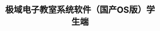 ﻿---
id: 1952
title: "极域电子教室系统软件（国产OS版）学生端"
weight: 1952
version: "2.7.3663-1.0.112+15g110cf77+10751cms2024"
updateTime: "2024-08-08T01:34:00"
debName: "http://app.loongapps.cn:8090/upload/file/mythware-cms-student_2.7.3663-1.0.112+15g110cf77+10751cms2024_loongarch64.deb"
debSize: "115.7 MB"
command: "/opt/mythware/classroom-management/Student"
---
